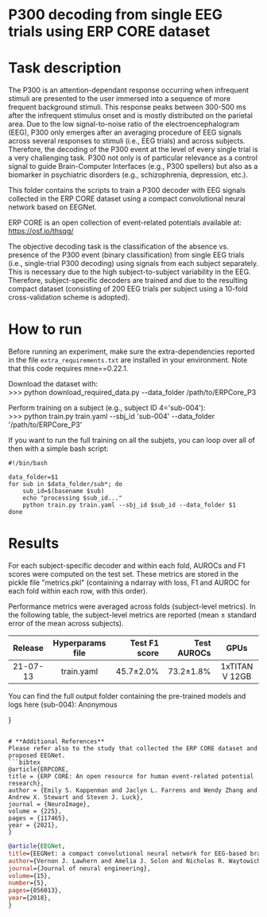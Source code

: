 # P300 decoding from single EEG trials using ERP CORE dataset
# Task description
The P300 is an attention-dependant response occurring when infrequent stimuli are presented to the user immersed into a sequence of more frequent background stimuli. 
This response peaks between 300-500 ms after the infrequent stimulus onset and is mostly distributed on the parietal area. Due to the low signal-to-noise ratio of the electroencephalogram (EEG), P300 only emerges after an averaging procedure of EEG signals across several responses to stimuli (i.e., EEG trials) and across subjects. 
Therefore, the decoding of the P300 event at the level of every single trial is a very challenging task. 
P300 not only is of particular relevance as a control signal to guide Brain-Computer Interfaces (e.g., P300 spellers) but also as a biomarker in psychiatric disorders (e.g., schizophrenia, depression, etc.).

This folder contains the scripts to train a P300 decoder with EEG signals collected in the ERP CORE dataset using a compact convolutional neural network based on EEGNet.

ERP CORE is an open collection of event-related potentials available at: https://osf.io/thsqg/

The objective decoding task is the classification of the absence vs. presence of the P300 event (binary classification) from single EEG trials (i.e., single-trial P300 decoding) using signals from each subject separately. 
This is necessary due to the high subject-to-subject variability in the EEG. 
Therefore, subject-specific decoders are trained and due to the resulting compact dataset (consisting of 200 EEG trials per subject using a 10-fold cross-validation scheme is adopted).

# How to run
Before running an experiment, make sure the extra-dependencies reported in the file `extra_requirements.txt` are installed in your environment.
Note that this code requires mne==0.22.1.

Download the dataset with: \
\>>> python download_required_data.py --data_folder /path/to/ERPCore_P3 

Perform training on a subject (e.g., subject ID 4='sub-004'): \
\>>> python train.py train.yaml --sbj_id 'sub-004' --data_folder '/path/to/ERPCore_P3'

If you want to run the full training on all the subjets, you can loop over all of then with a simple bash script:

```
#!/bin/bash

data_folder=$1
for sub in $data_folder/sub*; do
    sub_id=$(basename $sub)
    echo "processing $sub_id..."
    python train.py train.yaml --sbj_id $sub_id --data_folder $1
done
```


# Results
For each subject-specific decoder and within each fold, AUROCs and F1 scores were computed on the test set. 
These metrics are stored in the pickle file "metrics.pkl" (containing a ndarray with loss, F1 and AUROC for each fold within each row, with this order). 

Performance metrics were averaged across folds (subject-level metrics). 
In the following table, the subject-level metrics are reported (mean ± standard error of the mean across subjects).

| Release | Hyperparams file | Test F1 score | Test AUROCs |  GPUs |
|:-------------:|:---------------------------:| -----:| -----:| :-----------:|
| 21-07-13 | train.yaml |  45.7±2.0% | 73.2±1.8% | 1xTITAN V 12GB |

You can find the full output folder containing the pre-trained models and logs here (sub-004):
Anonymous


}
```

# **Additional References**
Please refer also to the study that collected the ERP CORE dataset and proposed EEGNet.
```bibtex
@article{ERPCORE,
title = {ERP CORE: An open resource for human event-related potential research},
author = {Emily S. Kappenman and Jaclyn L. Farrens and Wendy Zhang and Andrew X. Stewart and Steven J. Luck},
journal = {NeuroImage},
volume = {225},
pages = {117465},
year = {2021},
}
```
```bibtex
@article{EEGNet,
title={EEGNet: a compact convolutional neural network for EEG-based brain--computer interfaces},
author={Vernon J. Lawhern and Amelia J. Solon and Nicholas R. Waytowich and Stephen M. Gordon and Chou P. Hung and Brent J. Lance},
journal={Journal of neural engineering},
volume={15},
number={5},
pages={056013},
year={2018},
}
```


